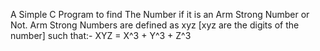 A Simple C Program to find The Number if it is an Arm Strong  Number or Not.
Arm Strong Numbers are defined as xyz [xyz are the digits of the number] such that:-
XYZ = X^3 + Y^3 + Z^3